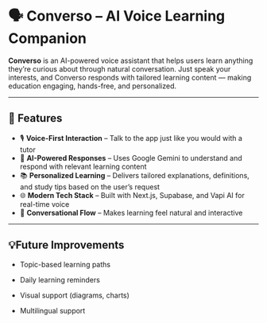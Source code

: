 # 🗣️ Converso – AI Voice Learning Companion

**Converso** is an AI-powered voice assistant that helps users learn anything they’re curious about through natural conversation. Just speak your interests, and Converso responds with tailored learning content — making education engaging, hands-free, and personalized.

---

## 🚀 Features

- 🎙️ **Voice-First Interaction** – Talk to the app just like you would with a tutor
- 🧠 **AI-Powered Responses** – Uses Google Gemini to understand and respond with relevant learning content
- 📚 **Personalized Learning** – Delivers tailored explanations, definitions, and study tips based on the user’s request
- 🌐 **Modern Tech Stack** – Built with Next.js, Supabase, and Vapi AI for real-time voice
- 💬 **Conversational Flow** – Makes learning feel natural and interactive

---

## 💡Future Improvements
   - Topic-based learning paths
    
   - Daily learning reminders
    
   - Visual support (diagrams, charts)
    
   - Multilingual support
